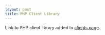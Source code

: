 ```yaml
---
layout: post
title: PHP Client Library
---
```


Link to PHP client library added to [clients page](/beanstalkd/client.html).
